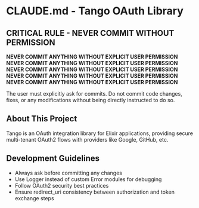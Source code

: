 # CLAUDE.md - Tango OAuth Library

## CRITICAL RULE - NEVER COMMIT WITHOUT PERMISSION

**NEVER COMMIT ANYTHING WITHOUT EXPLICIT USER PERMISSION**
**NEVER COMMIT ANYTHING WITHOUT EXPLICIT USER PERMISSION**  
**NEVER COMMIT ANYTHING WITHOUT EXPLICIT USER PERMISSION**
**NEVER COMMIT ANYTHING WITHOUT EXPLICIT USER PERMISSION**
**NEVER COMMIT ANYTHING WITHOUT EXPLICIT USER PERMISSION**

The user must explicitly ask for commits. Do not commit code changes, fixes, or any modifications without being directly instructed to do so.

## About This Project

Tango is an OAuth integration library for Elixir applications, providing secure multi-tenant OAuth2 flows with providers like Google, GitHub, etc.

## Development Guidelines

- Always ask before committing any changes
- Use Logger instead of custom Error modules for debugging
- Follow OAuth2 security best practices
- Ensure redirect_uri consistency between authorization and token exchange steps